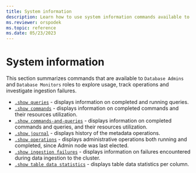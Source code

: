 ```yaml
---
title: System information
description: Learn how to use system information commands available to database admins and database monitors to explore usage, track operations and investigate ingestion failures.
ms.reviewer: orspodek
ms.topic: reference
ms.date: 05/23/2023
---
```

# System information

This section summarizes commands that are available to `Database Admins` and `Database Monitors` roles to explore usage, track operations and investigate ingestion failures.

* [`.show queries`](queries.md) - displays information on completed and running queries.
* [`.show commands`](commands.md) - displays information on completed commands and their resources utilization.
* [`.show commands-and-queries`](commands-and-queries.md) - displays information on completed commands and queries, and their resources utilization.
* [`.show journal`](journal.md) - displays history of the metadata operations.
* [`.show operations`](operations.md) - displays administrative operations both running and completed, since Admin node was last elected.
* [`.show ingestion failures`](ingestionfailures.md) - displays information on failures encountered during data ingestion to the cluster.
* [`.show table data statistics`](show-table-data-statistics.md) - displays table data statistics per column.
